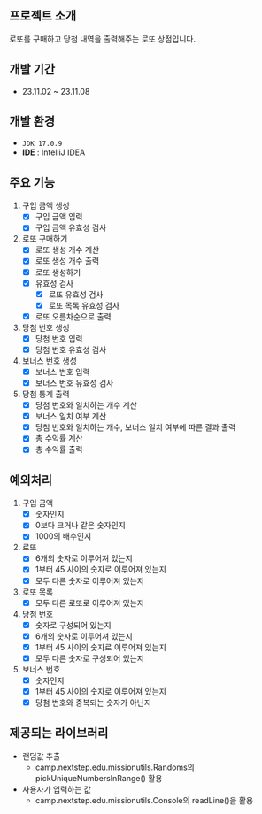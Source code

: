 ## 프로젝트 소개
로또를 구매하고 당첨 내역을 출력해주는 로또 상점입니다.

## 개발 기간 
- 23.11.02 ~ 23.11.08

## 개발 환경
- `JDK 17.0.9`
- **IDE** : IntelliJ IDEA

## 주요 기능
1. 구입 금액 생성
   - [x] 구입 금액 입력
   - [x] 구입 금액 유효성 검사
2. 로또 구매하기
   - [x] 로또 생성 개수 계산
   - [x] 로또 생성 개수 출력
   - [x] 로또 생성하기
   - [x] 유효성 검사
     - [x] 로또 유효성 검사
     - [x] 로또 목록 유효성 검사
   - [x] 로또 오름차순으로 출력
3. 당첨 번호 생성
   - [x] 당첨 번호 입력
   - [x] 당첨 번호 유효성 검사
4. 보너스 번호 생성
   - [x] 보너스 번호 입력
   - [x] 보너스 번호 유효성 검사
5. 당첨 통계 출력
   - [x] 당첨 번호와 일치하는 개수 계산
   - [x] 보너스 일치 여부 계산
   - [x] 당첨 번호와 일치하는 개수, 보너스 일치 여부에 따른 결과 출력
   - [x] 총 수익률 계산
   - [x] 총 수익률 출력

## 예외처리
1. 구입 금액
   - [x] 숫자인지
   - [x] 0보다 크거나 같은 숫자인지
   - [x] 1000의 배수인지
2. 로또
   - [x] 6개의 숫자로 이루어져 있는지
   - [x] 1부터 45 사이의 숫자로 이루어져 있는지
   - [x] 모두 다른 숫자로 이루어져 있는지
3. 로또 목록
   - [x] 모두 다른 로또로 이루어져 있는지
4. 당첨 번호
   - [x] 숫자로 구성되어 있는지
   - [x] 6개의 숫자로 이루어져 있는지
   - [x] 1부터 45 사이의 숫자로 이루어져 있는지
   - [x] 모두 다른 숫자로 구성되어 있는지
5. 보너스 번호
   - [x] 숫자인지
   - [x] 1부터 45 사이의 숫자로 이루어져 있는지
   - [x] 당첨 번호와 중복되는 숫자가 아닌지

## 제공되는 라이브러리
- 랜덤값 추출
   - camp.nextstep.edu.missionutils.Randoms의 pickUniqueNumbersInRange() 활용
- 사용자가 입력하는 값
   - camp.nextstep.edu.missionutils.Console의 readLine()을 활용